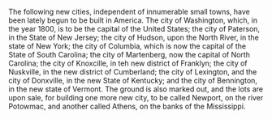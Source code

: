  The following new cities, independent of innumerable small towns, have been lately begun to be built in America. The city of Washington, which, in the year 1800, is to be the capital of the United States; the city of Paterson, in the State of New Jersey; the city of Hudson, upon the North River, in the state of New York; the city of Columbia, which is now the capital of the State of South Carolina; the city of Martenberg, now the capital of North Carolina; the city of Knoxcille, in teh new district of Franklyn; the city of Nuskville, in the new district of Cumberland; the city of Lexington, and the city of Donxville, in the new State of Kentucky; and the city of Bennington, in the new state of Vermont. The ground is also marked out, and the lots are upon sale, for building one more new city, to be called Newport, on the river Potowmac, and another called Athens, on the banks of the Mississippi.